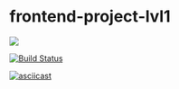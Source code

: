 # frontend-project-lvl1

<a href="https://codeclimate.com/github/nummyn0rih/frontend-project-lvl1/maintainability"><img src="https://api.codeclimate.com/v1/badges/ccc478bc4631cfa4b470/maintainability" /></a>

[![Build Status](https://travis-ci.org/nummyn0rih/frontend-project-lvl1.svg?branch=master)](https://travis-ci.org/nummyn0rih/frontend-project-lvl1)

[![asciicast](https://asciinema.org/a/281363.svg)](https://asciinema.org/a/281363)